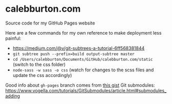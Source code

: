 # calebburton.com

Source code for my GitHub Pages website

Here are a few commands for my own reference to make deployment less painful:

- <https://medium.com/@v/git-subtrees-a-tutorial-6ff568381844>
- `git subtree push --prefix=build output-subtree master`
- `cd /Users/calebburton/Documents/GitHub/calebburton.com/static` (switch to the css folder)
- `node-sass -w sass -o css` (watch for changes to the scss files and update the css accordingly)

Good info about `gh-pages` branch comes from [this gist](https://gist.github.com/cobyism/4730490)
Git submodules: <https://www.vogella.com/tutorials/GitSubmodules/article.html#submodules_adding>
